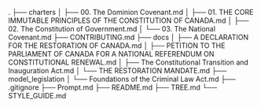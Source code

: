 .
├── charters
│   ├── 00. The Dominion Covenant.md
│   ├── 01. THE CORE IMMUTABLE PRINCIPLES OF THE CONSTITUTION OF CANADA.md
│   ├── 02. The Constitution of Government.md
│   └── 03. The National Covenant.md
├── CONTRIBUTING.md
├── docs
│   ├── A DECLARATION FOR THE RESTORATION OF CANADA.md
│   ├── PETITION TO THE PARLIAMENT OF CANADA FOR A NATIONAL REFERENDUM ON CONSTITUTIONAL RENEWAL.md
│   ├── The Constitutional Transition and Inauguration Act.md
│   └── THE RESTORATION MANDATE.md
├── model_legislation
│   └── Foundations of the Criminal Law Act.md
├── .gitignore
├── Prompt.md
├── README.md
├── TREE.md
└── STYLE_GUIDE.md